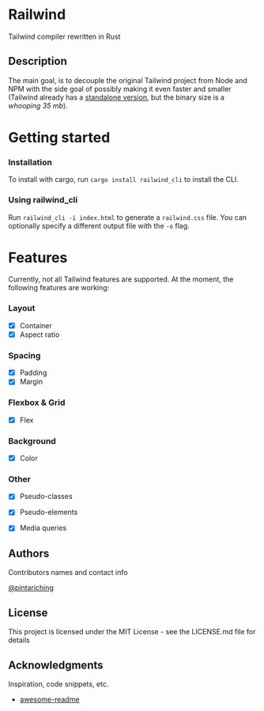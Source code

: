 # Railwind

Tailwind compiler rewritten in Rust

## Description

The main goal, is to decouple the original Tailwind project from Node and NPM with the side goal of possibly making it even faster and smaller (Tailwind already has a [standalone version](https://tailwindcss.com/blog/standalone-cli), but the binary size is a *whooping 35 mb*).

# Getting started

### Installation

To install with cargo, run `cargo install railwind_cli` to install the CLI.

### Using railwind_cli

Run `railwind_cli -i index.html` to generate a `railwind.css` file. You can optionally specify a different output file with the `-o` flag.

# Features

Currently, not all Tailwind features are supported. At the moment, the following features are working:

### Layout
- [x] Container
- [x] Aspect ratio

### Spacing
- [x] Padding
- [x] Margin

### Flexbox & Grid
- [x] Flex

### Background
- [x] Color

### Other
- [x] Pseudo-classes
- [x] Pseudo-elements
- [x] Media queries


## Authors

Contributors names and contact info

[@pintariching](https://github.com/pintariching)

## License

This project is licensed under the MIT License - see the LICENSE.md file for details

## Acknowledgments

Inspiration, code snippets, etc.
* [awesome-readme](https://github.com/matiassingers/awesome-readme)
